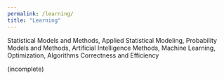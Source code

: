 ```yaml
---
permalink: /learning/
title: "Learning"
---
```


Statistical Models and Methods, Applied Statistical Modeling, Probability Models and Methods, Artificial Intelligence Methods, Machine Learning, Optimization, Algorithms Correctness and Efficiency

(incomplete)